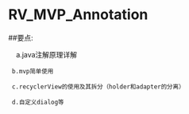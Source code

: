 # RV_MVP_Annotation

 ##要点:
 
     a.java注解原理详解
     
     b.mvp简单使用  
     
     c.recyclerView的使用及其拆分（holder和adapter的分离）
     
     d.自定义dialog等
